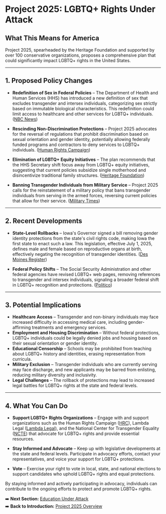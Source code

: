 # **Project 2025: LGBTQ+ Rights Under Attack**

## **What This Means for America**

Project 2025, spearheaded by the Heritage Foundation and supported by over 100 conservative organizations, proposes a comprehensive plan that could significantly impact LGBTQ+ rights in the United States.

---  

## **1. Proposed Policy Changes**

- **Redefinition of Sex in Federal Policies** – The Department of Health and Human Services (HHS) has introduced a new definition of sex that excludes transgender and intersex individuals, categorizing sex strictly based on immutable biological characteristics. This redefinition could limit access to healthcare and other services for LGBTQ+ individuals. ([NBC News](https://www.nbcnews.com/news/nbc-out/biden-admin-rule-would-protect-trans-people-homeless-shelter-disc-rcna117733))  

- **Rescinding Non-Discrimination Protections** – Project 2025 advocates for the reversal of regulations that prohibit discrimination based on sexual orientation and gender identity, potentially allowing federally funded programs and contractors to deny services to LGBTQ+ individuals. ([Human Rights Campaign](https://www.hrc.org/press-releases/hrc-responds-to-latest-anti-lgbtq-bill-proposed-by-house-republicans))  

- **Elimination of LGBTQ+ Equity Initiatives** – The plan recommends that the HHS Secretary shift focus away from LGBTQ+ equity initiatives, suggesting that current policies subsidize single motherhood and disincentivize traditional family structures. ([Heritage Foundation](https://www.heritage.org/gender/report/project-2025-the-right-path-americas-future))  

- **Banning Transgender Individuals from Military Service** – Project 2025 calls for the reinstatement of a military policy that bans transgender individuals from serving in the armed forces, reversing current policies that allow for their service. ([Military Times](https://www.militarytimes.com/news/your-military/2025/02/15/new-proposed-ban-on-transgender-troops-could-face-legal-challenges/))  

---  

## **2. Recent Developments**

- **State-Level Rollbacks** – Iowa's Governor signed a bill removing gender identity protections from the state's civil rights code, making Iowa the first state to enact such a law. This legislation, effective July 1, 2025, defines male and female based on reproductive organs at birth, effectively negating the recognition of transgender identities. ([Des Moines Register](https://www.desmoinesregister.com/story/news/politics/2025/02/20/iowa-governor-signs-bill-removing-transgender-protections/70987150007/))  

- **Federal Policy Shifts** – The Social Security Administration and other federal agencies have revised LGBTQ+ web pages, removing references to transgender and intersex individuals, signaling a broader federal shift in LGBTQ+ recognition and protections. ([Politico](https://www.politico.com/news/2025/02/22/social-security-transgender-rights-rollback-00200385))  

---  

## **3. Potential Implications**

- **Healthcare Access** – Transgender and non-binary individuals may face increased difficulty in accessing medical care, including gender-affirming treatments and emergency services.  
- **Employment and Housing Discrimination** – Without federal protections, LGBTQ+ individuals could be legally denied jobs and housing based on their sexual orientation or gender identity.  
- **Educational Censorship** – Schools may be prohibited from teaching about LGBTQ+ history and identities, erasing representation from curricula.  
- **Military Exclusion** – Transgender individuals who are currently serving may face discharge, and new applicants may be barred from enlisting, reducing military diversity and inclusivity.  
- **Legal Challenges** – The rollback of protections may lead to increased legal battles for LGBTQ+ rights at the state and federal levels.  

---  

## **4. What You Can Do**

- **Support LGBTQ+ Rights Organizations** – Engage with and support organizations such as the Human Rights Campaign ([HRC](https://www.hrc.org)), Lambda Legal ([Lambda Legal](https://www.lambdalegal.org)), and the National Center for Transgender Equality ([NCTE](https://transequality.org)) that advocate for LGBTQ+ rights and provide essential resources.  

- **Stay Informed and Advocate** – Keep up with legislative developments at the state and federal levels. Participate in advocacy efforts, contact your representatives, and voice your support for LGBTQ+ protections.  

- **Vote** – Exercise your right to vote in local, state, and national elections to support candidates who uphold LGBTQ+ rights and equal protections.  

By staying informed and actively participating in advocacy, individuals can contribute to the ongoing efforts to protect and promote LGBTQ+ rights.  

➡️ **Next Section:** [Education Under Attack](../project_2025_education.md)  
➡️ **Back to Introduction:** [Project 2025 Overview](../project_2025_general_overview.md)  

